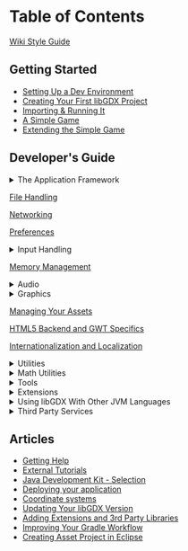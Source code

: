 # Table of Contents
[Wiki Style Guide](/wiki/wiki-style-guide)

## Getting Started
* [Setting Up a Dev Environment](/wiki/setup/)
* [Creating Your First libGDX Project](/wiki/project-generation/)
* [Importing & Running It](/wiki/import-and-running/)
* [A Simple Game](/wiki/a-simple-game/)
* [Extending the Simple Game](/wiki/simple-game-extended/)

## Developer's Guide
<details><summary>The Application Framework</summary>

<div markdown="1">
* [The Application Framework](/wiki/the-application-framework)  
* [The Life-Cycle](/wiki/the-life-cycle)  
* [Modules Overview](/wiki/modules-overview)  
* [Starter Classes and Configuration](/wiki/starter-classes-and-configuration)  
* [Querying](/wiki/querying)  
* [Logging](/wiki/logging)  
* [Threading](/wiki/threading)  
* [Interfacing With Platform-Specific Code](/wiki/interfacing-with-platform-specific-code)
</div>

</details>

[File Handling](/wiki/file-handling)

[Networking](/wiki/networking)

[Preferences](/wiki/preferences)

<details><summary>Input Handling</summary>

<div markdown="1">
* [Input Handling](/wiki/input-handling)
* [Configuration and Querying](/wiki/configuration-and-querying)
* [Mouse, Touch and Keyboard](/wiki/mouse,-touch-and-keyboard)
  * [Polling](/wiki/polling)  
  * [Event Handling](/wiki/event-handling)
* [Controllers](/wiki/controllers)
* [Gesture Detection](/wiki/gesture-detection)
* [Simple Text Input](/wiki/simple-text-input)
* [Accelerometer](/wiki/accelerometer)
* [Compass](/wiki/compass)
* [Gyroscope](/wiki/gyroscope)
* [Vibrator](/wiki/vibrator)
* [Cursor Visibility and Catching](/wiki/cursor-visibility-and-catching)
* [Back and Menu Key Catching](/wiki/back-and-menu-key-catching)
* [On-Screen Keyboard](/wiki/on-screen-keyboard)
* [Adding new Keycodes](/wiki/adding-new-keycodes)
</div>

</details>

[Memory Management](/wiki/memory-management)

<details><summary>Audio</summary>

<div markdown="1">
* [Audio](/wiki/audio)
* [Sound Effects](/wiki/sound-effects)
* [Streaming Music](/wiki/streaming-music)
* [Playing PCM Audio](/wiki/playing-pcm-audio)
* [Recording PCM Audio](/wiki/recording-pcm-audio)
</div>

</details>

<details><summary>Graphics</summary>

<div markdown="1">
* [Graphics](/wiki/graphics)
* [Querying and configuring graphics (monitors, display modes, vsync, display cutouts)](/wiki/querying-and-configuring-graphics-(monitors,-display-modes,-vsync,-display-cutouts))
* [Continuous and Non-Continuous Rendering](/wiki/continuous-and-non-continuous-rendering)
* [Clearing the Screen](/wiki/clearing-the-screen)
* [Taking a Screenshot](/wiki/taking-a-screenshot)
* [Profiling](/wiki/profiling)
* [Viewports](/wiki/viewports)
* [OpenGL (ES) Support](/wiki/opengl-(es)-support)  
  * Configuration and Querying OpenGL ??  
  * Direct Access ??  
  * Utility Classes  
     -[Rendering Shapes](/wiki/rendering-shapes)  
     -[Textures and TextureRegions](/wiki/textures-and-textureregions)  
     -[Meshes](/wiki/meshes)  
     -[Shaders](/wiki/shaders)  
     -[Frame Buffer Objects](/wiki/frame-buffer-objects)

&nbsp;&nbsp;&nbsp; **2D Graphics**  
* [SpriteBatch, TextureRegions, and Sprites](/wiki/spritebatch,-textureregions,-and-sprites)  
* [2D Animation](/wiki/2d-animation)  
* [Clipping, With the Use of ScissorStack](/wiki/clipping,-with-the-use-of-scissorstack)  
* [Masking](/wiki/masking)  
* [Orthographic Camera](/wiki/orthographic-camera)  
* Mapping Touch Coordinates ??  
* [NinePatches](/wiki/ninepatches)  
* [Bitmap Fonts](/wiki/bitmap-fonts)  
  * [Distance Field Fonts](/wiki/distance-field-fonts)  
  * [Color Markup Language](/wiki/color-markup-language)  
* [Using TextureAtlases](/wiki/using-textureatlases)  
* [Pixmaps](/wiki/pixmaps)  
* [Packing Atlases Offline](/wiki/packing-atlases-offline)  
* [Packing Atlases at Runtime](/wiki/packing-atlases-at-runtime)  
* [Texture Compression](/wiki/texture-compression)  
* [2D ParticleEffects](/wiki/2d-particleeffects)  
* [Tile Maps](/wiki/tile-maps)  
* [scene2d](/wiki/scene2d)  
* [scene2d.ui](/wiki/scene2d.ui)  
  * [Table](/wiki/table)  
  * [Skin](/wiki/skin)  
* [ImGui](/wiki/imgui)

&nbsp;&nbsp;&nbsp; **[3D Graphics](/wiki/3d-graphics)**

* [Quick Start](/wiki/quick-start)  
* [Models](/wiki/models)  
* [Material and Environment](/wiki/material-and-environment)  
* [ModelBatch](/wiki/modelbatch)  
* [ModelCache](/wiki/modelcache)  
* [ModelBuilder, MeshBuilder and MeshPartBuilder](/wiki/modelbuilder,-meshbuilder-and-meshpartbuilder)  
* [3D Animations and Skinning](/wiki/3d-animations-and-skinning)  
* [Importing Blender Models in libGDX](/wiki/importing-blender-models-in-libgdx)  
* [3D Particle Effects](/wiki/3d-particle-effects)  
* [Virtual Reality (VR)](/wiki/virtual-reality-(vr))
* [3D Picking](/wiki/3d-picking)
* Perspective Camera ??  
</div>

</details>

[Managing Your Assets](/wiki/managing-your-assets)

[HTML5 Backend and GWT Specifics](/wiki/html5-backend-and-gwt-specifics)

[Internationalization and Localization](/wiki/internationalization-and-localization)

<details><summary>Utilities</summary>

<div markdown="1">
* [Reading and Writing JSON](/wiki/reading-and-writing-json)
* [Reading and Writing XML](/wiki/reading-and-writing-xml)
* [Collections](/wiki/collections)
* [Reflection](/wiki/reflection)
* [jnigen](/wiki/jnigen)
</div>

</details>

<details><summary>Math Utilities</summary>

<div markdown="1">
* [Math Utilities](/wiki/math-utilities)
* [Interpolation](/wiki/interpolation)
* [Vectors, Matrices, Quaternions](/wiki/vectors,-matrices,-quaternions)
* [Circles, Planes, Rays, etc.](/wiki/circles,-planes,-rays,-etc.)
* [Path Interface and Splines](/wiki/path-interface-and-splines)
* Bounding Volumes ??
* Intersection and Overlap Testing ??
</div>

</details>

<details><summary>Tools</summary>

<div markdown="1">
* [Texture Packer](/wiki/texture-packer)
* [Hiero](/wiki/hiero)
* [2D Particle Editor](/wiki/2d-particle-editor)
* [Skin Composer](/wiki/skin-composer)
* [Overlap2D](/wiki/overlap2d)
</div>

</details>

<details><summary>Extensions</summary>

<div markdown="1">
* [Artificial Intelligence](/wiki/artificial-intelligence)
* [gdx-freetype](/wiki/gdx-freetype)
* [gdx-pay](/wiki/gdx-pay): cross-platform In-App-Purchasing API
* [Physics](/wiki/physics)  
  * [Box2D](/wiki/box2d)  
  * [Bullet Physics](/wiki/bullet-physics)  
     -[Setup](/wiki/bullet-wrapper-setup)  
     -[Using the Wrapper](/wiki/bullet-wrapper-using-the-wrapper)  
     -[Using Models](/wiki/bullet-wrapper-using-models)  
     -[Contact Callbacks](/wiki/bullet-wrapper-contact-callbacks)  
     -[Custom Classes](/wiki/bullet-wrapper-custom-classes)  
     -[Debugging](/wiki/bullet-wrapper-debugging)
* [Publishing Your Own Extensions](/wiki/third-party-extension-support)
</div>

</details>

<details><summary>Using libGDX With Other JVM Languages</summary>

<div markdown="1">
* [Using libGDX With Other JVM Languages](/wiki/using-libgdx-with-other-jvm-languages)
* [Using libGDX With Clojure](/wiki/using-libgdx-with-clojure)
* [Using libGDX With Kotlin](/wiki/using-libgdx-with-kotlin)
* [Using libGDX With Python](/wiki/using-libgdx-with-python)
* [Using libGDX With Scala](/wiki/using-libgdx-with-scala)
</div>

</details>

<details><summary>Third Party Services</summary>

<div markdown="1">
* [AdMob in libGDX](/wiki/admob-in-libgdx)
* [Airpush in libGDX](/wiki/airpush-in-libgdx)
* [Firebase in libGDX](/wiki/firebase-in-libgdx)
* [Smaato in libGDX](/wiki/smaato-in-libgdx)
* [Google Play Games Services in libGDX](/wiki/google-play-games-services-in-libgdx)
* [Pollfish in libGDX](/wiki/pollfish-in-libgdx)
* [ProGuard/DexGuard and libGDX](/wiki/proguard/dexguard-and-libgdx)
</div>

</details>

## Articles
* [Getting Help](/wiki/getting-help)
* [External Tutorials](/wiki/external-tutorials)
* [Java Development Kit - Selection](/wiki/java-development-kit---selection)
* [Deploying your application](/wiki/deploying-your-application)
* [Coordinate systems](/wiki/coordinate-systems)
* [Updating Your libGDX Version](/wiki/updating-libgdx)
* [Adding Extensions and 3rd Party Libraries](/wiki/dependency-management-with-gradle)
* [Improving Your Gradle Workflow](/wiki/improving-workflow-with-gradle)
* [Creating Asset Project in Eclipse](/wiki/creating-a-separate-assets-project-in-eclipse)

